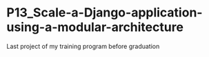 # P13_Scale-a-Django-application-using-a-modular-architecture
Last project of my training program before graduation

